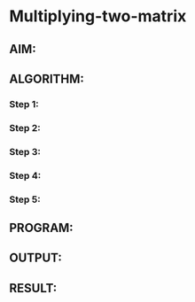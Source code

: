 # Multiplying-two-matrix

## AIM:

## ALGORITHM:

### Step 1:
### Step 2:
### Step 3:
### Step 4:
### Step 5:

## PROGRAM: 

## OUTPUT:

## RESULT:

